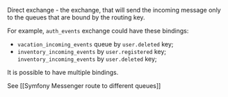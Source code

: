 
Direct exchange - the exchange, that will send the incoming message only to the queues that are bound by the routing key.

For example, `auth_events` exchange could have these bindings:
- `vacation_incoming_events` queue by `user.deleted` key;
- `inventory_incoming_events` by `user.registered` key;
  `inventory_incoming_events` by `user.deleted` key;

It is possible to have multiple bindings.

See [[Symfony Messenger route to different queues]]